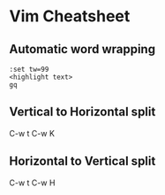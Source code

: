 # Vim Cheatsheet

## Automatic word wrapping

```
:set tw=99
<highlight text>
gq
```

## Vertical to Horizontal split

C-w t C-w K

## Horizontal to Vertical split

C-w t C-w H
